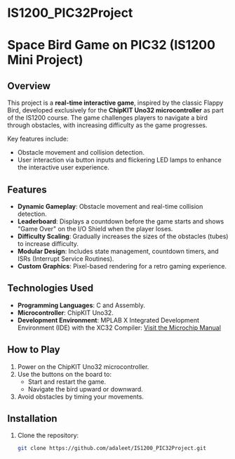 # IS1200_PIC32Project

# Space Bird Game on PIC32 (IS1200 Mini Project)

## Overview
This project is a **real-time interactive game**, inspired by the classic Flappy Bird, developed exclusively for the **ChipKIT Uno32 microcontroller** as part of the IS1200 course. The game challenges players to navigate a bird through obstacles, with increasing difficulty as the game progresses.

Key features include:
- Obstacle movement and collision detection.
- User interaction via button inputs and flickering LED lamps to enhance the interactive user experience.

## Features
- **Dynamic Gameplay**: Obstacle movement and real-time collision detection.
- **Leaderboard**: Displays a countdown before the game starts and shows "Game Over" on the I/O Shield when the player loses.
- **Difficulty Scaling**: Gradually increases the sizes of the obstacles (tubes) to increase difficulty.
- **Modular Design**: Includes state management, countdown timers, and ISRs (Interrupt Service Routines).
- **Custom Graphics**: Pixel-based rendering for a retro gaming experience.

## Technologies Used
- **Programming Languages**: C and Assembly.
- **Microcontroller**: ChipKIT Uno32.
- **Development Environment**: MPLAB X Integrated Development Environment (IDE) with the XC32 Compiler:
[Visit the Microchip Manual](https://ww1.microchip.com/downloads/en/DeviceDoc/61146B.pdf)

## How to Play
1. Power on the ChipKIT Uno32 microcontroller.
2. Use the buttons on the board to:
   - Start and restart the game. 
   - Navigate the bird upward or downward.
4. Avoid obstacles by timing your movements.

## Installation
1. Clone the repository:
   ```bash
   git clone https://github.com/adaleet/IS1200_PIC32Project.git
